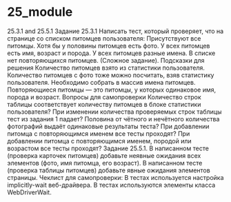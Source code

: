 # 25_module
25.3.1 and 25.5.1
Задание 25.3.1
Написать тест, который проверяет, что на странице со списком питомцев пользователя:
Присутствуют все питомцы.
Хотя бы у половины питомцев есть фото.
У всех питомцев есть имя, возраст и порода.
У всех питомцев разные имена.
В списке нет повторяющихся питомцев. (Сложное задание).
Подсказки для решения
Количество питомцев взято из статистики пользователя.
Количество питомцев с фото тоже можно посчитать, взяв статистику пользователя.
Необходимо собрать в массив имена питомцев.
Повторяющиеся питомцы — это питомцы, у которых одинаковое имя, порода и возраст.
Вопросы для самопроверки
Количество строк таблицы соответствует количеству питомцев в блоке статистики пользователя?
При изменении количества проверяемых строк таблицы тест из задания 1 падает?
Половина от чётного и нечётного количества фотографий выдаёт одинаковые результаты теста?
При добавлении питомца с повторяющимся именем все тесты проходят?
При добавлении питомца с повторяющимся именем, породой или возрастом все тесты проходят?
Задание 25.5.1.
В написанном тесте (проверка карточек питомцев) добавьте неявные ожидания всех элементов (фото, имя питомца, его возраст).
В написанном тесте (проверка таблицы питомцев) добавьте явные ожидания элементов страницы.
Чеклист для самопроверки:
 В тестах используется настройка implicitly-wait веб-драйвера.
 В тестах используются элементы класса WebDriverWait.
